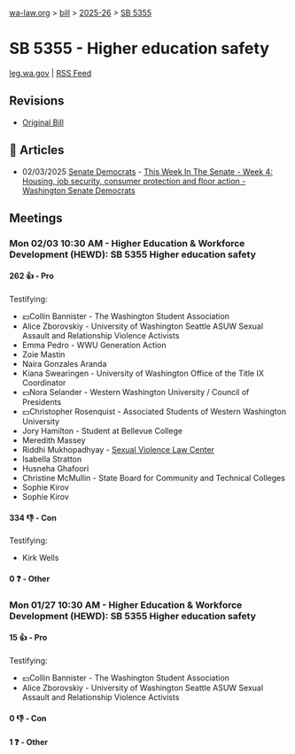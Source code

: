[wa-law.org](/) > [bill](/bill/) > [2025-26](/bill/2025-26/) > [SB 5355](/bill/2025-26/sb/5355/)

# SB 5355 - Higher education safety
[leg.wa.gov](https://app.leg.wa.gov/billsummary?BillNumber=5355&Year=2025&Initiative=false) | [RSS Feed](./rss.xml)

## Revisions
* [Original Bill](1/)

## 📰 Articles
* 02/03/2025 [Senate Democrats](/org/senate_democrats/) - [This Week In The Senate - Week 4: Housing, job security, consumer protection and floor action - Washington Senate Democrats](https://senatedemocrats.wa.gov/blog/2025/02/02/this-week-in-the-senate-week-4-housing-job-security-consumer-protection-and-floor-action/#:~:text=Senate%20Bill%205355)

## Meetings
### Mon 02/03 10:30 AM - Higher Education & Workforce Development (HEWD): SB 5355 Higher education safety
#### 262 👍 - Pro
Testifying:
* 💵Collin Bannister - The Washington Student Association
* Alice Zborovskiy - University of Washington Seattle ASUW Sexual Assault and Relationship Violence Activists
* Emma Pedro - WWU Generation Action
* Zoie Mastin
* Naira Gonzales Aranda
* Kiana Swearingen - University of Washington Office of the Title IX Coordinator
* 💵Nora Selander - Western Washington University / Council of Presidents
* 💵Christopher Rosenquist - Associated Students of Western Washington University
* Jory Hamilton - Student at Bellevue College
* Meredith Massey
* Riddhi Mukhopadhyay - [Sexual Violence Law Center](/org/sexual_violence_law_center/)
* Isabella Stratton
* Husneha Ghafoori
* Christine McMullin - State Board for Community and Technical Colleges
* Sophie Kirov
* Sophie Kirov

#### 334 👎 - Con
Testifying:
* Kirk Wells

#### 0 ❓ - Other

### Mon 01/27 10:30 AM - Higher Education & Workforce Development (HEWD): SB 5355 Higher education safety
#### 15 👍 - Pro
Testifying:
* 💵Collin Bannister - The Washington Student Association
* Alice Zborovskiy - University of Washington Seattle ASUW Sexual Assault and Relationship Violence Activists

#### 0 👎 - Con

#### 1 ❓ - Other
